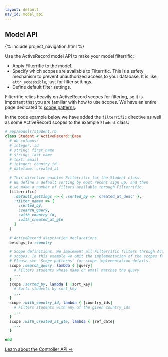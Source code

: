 ```yaml
---
layout: default
nav_id: model_api
---
```


<div class="page-header">
  <h2>Model API</h2>
</div>

{% include project_navigation.html %}

Use the ActiveRecord model API to make your model filterrific:

* Apply Filterrific to the model.
* Specify which scopes are available to Filterrific. This is a safety mechanism
  to prevent unauthorized access to your database. It is like `attr_accessible`,
  just for filter settings.
* Define default filter settings.

Filterrific relies heavily on ActiveRecord scopes for filtering, so it is
important that you are familiar with how to use scopes. We have an entire page
dedicated to [scope patterns](/pages/active_record_scope_patterns.html).

In the code example below we have added the `filterrific` directive as well
as some ActiveRecord scopes to the example `Student` class:


```ruby
# app/models/student.rb
class Student < ActiveRecord::Base
  # db columns:
  # integer: id
  # string: first_name
  # string: last_name
  # text: email
  # integer: country_id
  # datetime: created_at

  # This directive enables Filterrific for the Student class.
  # We define a default sorting by most recent sign up, and then
  # we make a number of filters available through Filterrific.
  filterrific(
    :default_settings => { :sorted_by => 'created_at_desc' },
    :filter_names => [
      :sorted_by,
      :search_query,
      :with_country_id,
      :with_created_at_gte
    ]
  )

  # ActiveRecord association declarations
  belongs_to :country

  # Scope definitions. We implement all Filterrific filters through ActiveRecord
  # scopes. In this example we omit the implementation of the scopes for brevity.
  # Please see 'Scope patterns' for scope implementation details.
  scope :search_query, lambda { |query|
    # Filters students whose name or email matches the query
    ...
  }
  scope :sorted_by, lambda { |sort_key|
    # Sorts students by sort_key
    ...
  }
  scope :with_country_id, lambda { |country_ids|
    # Filters students with any of the given country_ids
    ...
  }
  scope :with_created_at_gte, lambda { |ref_date|
    ...
  }

end
```

<a href="/pages/action_controller_api.html" class='btn btn-success'>Learn about the Controller API &rarr;</a>

